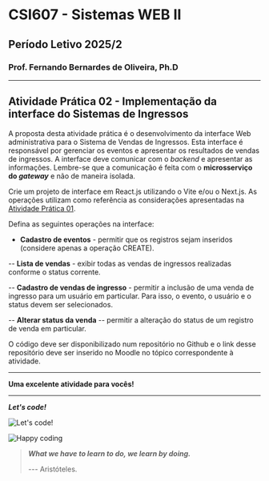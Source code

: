 # CSI607 - Sistemas WEB II

## Período Letivo 2025/2

### Prof. Fernando Bernardes de Oliveira, Ph.D

---

## Atividade Prática 02 - Implementação da interface do Sistemas de Ingressos

A proposta desta atividade prática é o desenvolvimento da interface Web administrativa para o Sistema de Vendas de Ingressos. Esta interface é responsável por gerenciar os eventos e apresentar os resultados de vendas de ingressos. A interface deve comunicar com o *backend* e apresentar as informações. Lembre-se que a comunicação é feita com o **microsserviço do *gateway*** e não de maneira isolada.

Crie um projeto de interface em React.js utilizando o Vite e/ou o Next.js. As operações utilizam como referência as considerações apresentadas na [Atividade Prática 01](./01-practical.md).

Defina as seguintes operações na interface:

- **Cadastro de eventos** - permitir que os registros sejam inseridos (considere apenas a operação CREATE).

-- **Lista de vendas** - exibir todas as vendas de ingressos realizadas conforme o status corrente.

-- **Cadastro de vendas de ingresso** - permitir a inclusão de uma venda de ingresso para um usuário em particular. Para isso, o evento, o usuário e o status devem ser selecionados.

-- **Alterar status da venda** -- permitir a alteração do status de um registro de venda em particular.

O código deve ser disponibilizado num repositório no Github e o link desse repositório deve ser inserido no Moodle no tópico correspondente à atividade.

---

**Uma excelente atividade para vocês!**

---

***Let's code!***

![Let's code!](https://media.giphy.com/media/USV0ym3bVWQJJmNu3N/giphy.gif)

![Happy coding](https://media.giphy.com/media/3bu85lsWhBTlWcOMN6/giphy.gif)

> ***What we have to learn to do, we learn by doing.***  
>
> --- Aristóteles.
